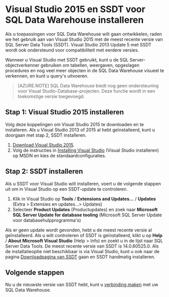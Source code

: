 <properties
   pageTitle="Visual Studio en SSDT voor SQL Data Warehouse installeren | Microsoft Azure"
   description="Visual Studio en SQL Server Development Tools (SSDT) voor Azure SQL Data Warehouse installeren"
   services="sql-data-warehouse"
   documentationCenter="NA"
   authors="sonyam"
   manager="barbkess"
   editor=""/>

<tags
   ms.service="sql-data-warehouse"
   ms.devlang="NA"
   ms.topic="get-started-article"
   ms.tgt_pltfrm="NA"
   ms.workload="data-services"
   ms.date="08/16/2016"
   ms.author="sonyama;barbkess"/>


# Visual Studio 2015 en SSDT voor SQL Data Warehouse installeren

Als u toepassingen voor SQL Data Warehouse wilt gaan ontwikkelen, raden we het gebruik aan van Visual Studio 2015 met de meest recente versie van SQL Server Data Tools (SSDT).  Visual Studio 2013 Update 5 met SSDT wordt ook ondersteund voor compatibiliteit met eerdere versies.  

Wanneer u Visual Studio met SSDT gebruikt, kunt u de SQL Server-objectverkenner gebruiken om tabellen, weergaven, opgeslagen procedures en nog veel meer objecten in de SQL Data Warehouse visueel te verkennen, en kunt u query's uitvoeren.

> [AZURE.NOTE] SQL Data Warehouse biedt nog geen ondersteuning voor Visual Studio-Database-projecten.  Deze functie wordt in een toekomstige versie toegevoegd.

## Stap 1: Visual Studio 2015 installeren

Volg deze koppelingen om Visual Studio 2015 te downloaden en te installeren. Als u Visual Studio 2013 of 2015 al hebt geïnstalleerd, kunt u doorgaan met stap 2, SSDT installeren.

1. [Download Visual Studio 2015][].
2. Volg de instructies in [Installing Visual Studio][] (Visual Studio installeren) op MSDN en kies de standaardconfiguraties.

## Stap 2: SSDT installeren

Als u SSDT voor Visual Studio wilt installeren, voert u de volgende stappen uit om in Visual Studio op een SSDT-update te controleren.

1. Klik in Visual Studio op **Tools** / **Extensions and Updates…** / **Updates** (Extra > Extensies en updates…> Updates)
2. Selecteer **Product Updates** (Productupdates) en zoek naar **Microsoft SQL Server Update for database tooling** (Microsoft SQL Server Update voor databasehulpprogramma's)

Als er geen update wordt gevonden, hebt u de meest recente versie al geïnstalleerd.  Als u wilt controleren of SSDT is geïnstalleerd, klikt u op **Help** / **About Microsoft Visual Studio** (Help > Info) en zoekt u in de lijst naar SQL Server Data Tools.  De meest recente versie van SSDT is 14.0.60525.0.  Als de installatieoptie niet beschikbaar is via Visual Studio, kunt u ook naar de pagina [Downloadpagina van SSDT][] gaan en SSDT handmatig installeren.

## Volgende stappen

Nu u de nieuwste versie van SSDT hebt, kunt u [verbinding maken][] met uw SQL Data Warehouse.

<!--Anchors-->

<!--Image references-->

<!--Articles-->
[verbinding maken]: ./sql-data-warehouse-query-visual-studio.md

<!--Other-->
[Download Visual Studio 2015]: https://www.visualstudio.com/downloads/
[Installing Visual Studio]: https://msdn.microsoft.com/library/e2h7fzkw.aspx
[Downloadpagina van SSDT]: https://msdn.microsoft.com/library/mt204009.aspx



<!--HONumber=Sep16_HO3-->


